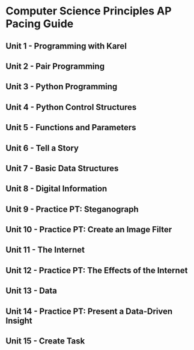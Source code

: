 # Computer Science Principles AP Pacing Guide #

## Unit 1 - Programming with Karel ##

## Unit 2 - Pair Programming ##

## Unit 3 - Python Programming ##

## Unit 4 - Python Control Structures ##

## Unit 5 - Functions and Parameters ##

## Unit 6 - Tell a Story ##

## Unit 7 - Basic Data Structures ##

## Unit 8 - Digital Information ##

## Unit 9 - Practice PT: Steganograph ##

## Unit 10 - Practice PT: Create an Image Filter ##

## Unit 11 - The Internet ##

## Unit 12 - Practice PT: The Effects of the Internet ##

## Unit 13 - Data ##

## Unit 14 - Practice PT: Present a Data-Driven Insight ##

## Unit 15 - Create Task ##
